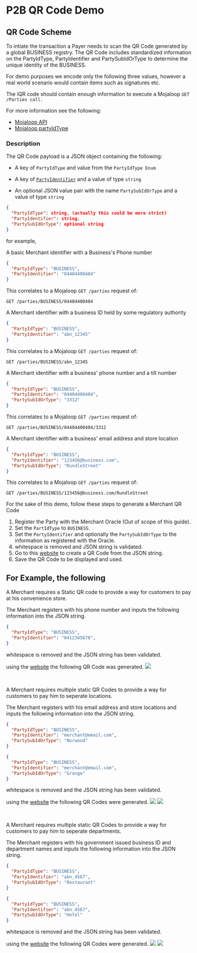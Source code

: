# P2B QR Code Demo


## QR Code Scheme

<!-- TODO: describe the scheme and format here -->
To intiate the transaction a Payer needs to scan the QR Code generated by a global BUSINESS registry. The QR Code includes standardized information on the PartyIdType, PartyIdentifier and PartySubIdOrType to determine the unique identity of the BUSINESS.

For demo purposes we encode only the following three values, however a real world scenario would contain items such as signatures etc.

The iQR code should contain enough information to execute a Mojaloop `GET /Parties call.`

For more information see the following:

* [Mojaloop API](http://docs.mojaloop.io/api/fspiop/v1.1/api-definition.html#api-resource-parties)
* [Mojaloop partyIdType](http://docs.mojaloop.io/api/fspiop/v1.1/api-definition.html#partyidtype-enum)

### Description
The QR Code payload is a JSON object containing the following:

* A key of `PartyIdType` and value from the `PartyIdType Enum`

* A key of [`PartyIdentifier`](http://docs.mojaloop.io/api/fspiop/v1.1/api-definition.html#partyidentifier-element) and a value of type `string`

* An optional JSON value pair with the name `PartySubIdOrType` and a value of type `string`
```json
{
  "PartyIdType": string, (actually this could be more strict)
  "PartyIdentifier": string,
  "PartySubIdOrType": optional string
}
```

for example,

A basic Merchant identifier with a Business's Phone number
```json
{
  "PartyIdType": "BUSINESS",
  "PartyIdentifier": "04404400404"
}
```

This correlates to a Mojaloop `GET /parties` request of:
```
GET /parties/BUSINESS/04404400404
```

A Merchant identifier with a business ID held by some regulatory authority
```json
{
  "PartyIdType": "BUSINESS",
  "PartyIdentifier": "abn_12345"
}
```

This correlates to a Mojaloop `GET /parties` request of:
```
GET /parties/BUSINESS/abn_12345
```

A Merchant identifier with a business' phone number and a till number
```json
{
  "PartyIdType": "BUSINESS",
  "PartyIdentifier": "04404400404",
  "PartySubIdOrType": "3312"
}
```

This correlates to a Mojaloop `GET /parties` request of:
```
GET /parties/BUSINESS/04404400404/3312
```

A Merchant identifier with a business' email address and store location
```json
{
  "PartyIdType": "BUSINESS",
  "PartyIdentifier": "123456@business.com",
  "PartySubIdOrType": "RundleStreet"
}
```

This correlates to a Mojaloop `GET /parties` request of:
```
GET /parties/BUSINESS/123456@business.com/RundleStreet
```

For the sake of this demo, follow these steps to generate a Merchant QR Code

1. Register the Party with the Merchant Oracle (Out of scope of this guide).
1. Set the `PartIdType` to `BUSINESS`.
1. Set the `PartyIdentifier` and optionally the `PartySubIdOrType` to the information as registered with the Oracle.
1. whitespace is removed and JSON string is validated.
1. Go to this [website](https://app.qr-code-generator.com/) to create a QR Code from the JSON string.
1. Save the QR Code to be displayed and used.

## For Example, the following
A Merchant requires a Static QR code to provide a way for customers to pay at his convenience store.

The Merchant registers with his phone number and inputs the following information into the JSON string.
```json
{
  "PartyIdType": "BUSINESS",
  "PartyIdentifier": "0412345678",
}
```
whitespace is removed and the JSON string has been validated.

using the [website](https://app.qr-code-generator.com/) the following QR Code was generated.
![](images/QRCodeExample1.png)

<br>

A Merchant requires multiple static QR Codes to provide a way for customers to pay him to seperate locations.

The Merchant registers with his email address and store locations and inputs the following information into the JSON string.

```json
{
  "PartyIdType": "BUSINESS",
  "PartyIdentifier": "merchant@email.com",
  "PartySubIdOrType": "Norwood"
}
```
```json
{
  "PartyIdType": "BUSINESS",
  "PartyIdentifier": "merchant@email.com",
  "PartySubIdOrType": "Grange"
}
```
whitespace is removed and the JSON string has been validated.

using the [website](https://app.qr-code-generator.com/) the following QR Codes were generated.
![](images/QRCodeExample2.png)
![](images/QRCodeExample3.png)

<br>

A Merchant requires multiple static QR Codes to provide a way for customers to pay him to seperate departments.

The Merchant registers with his government issued business ID and department names and inputs the following information into the JSON string.

```json
{
  "PartyIdType": "BUSINESS",
  "PartyIdentifier": "abn_4567",
  "PartySubIdOrType": "Restaurant"
}
```
```json
{
  "PartyIdType": "BUSINESS",
  "PartyIdentifier": "abn_4567",
  "PartySubIdOrType": "Hotel"
}
```
whitespace is removed and the JSON string has been validated.

using the [website](https://app.qr-code-generator.com/) the following QR Codes were generated.
![](images/QRCodeExample4.png)
![](images/QRCodeExample5.png)

<br>
